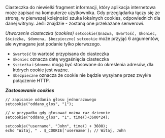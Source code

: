Ciasteczka do niewielki fragment informacji, który aplikacja internetowa może zapisać na komputerze użytkownika. Gdy przeglądarka łączy się ze stroną, w pierwszej kolejności szuka lokalnych cookies, odpowiednich dla danej witryny. Jeśli znajdzie - zostaną one przekazane serwerowi.

*Utworzenie ciasteczka (cookies)*
`setcookie($nazwa, $wartość, $koniec, $ścieżka, $domena, $bezpieczne)`
`setcookie` może przyjąć 6 argumentów, ale wymagane jest podanie tylko pierwszego.
- `$wartość` to wartość przypisana do ciasteczka
- `$koniec` oznacza datę wygaśnięcia ciasteczka
- `$scieżka` i `$domena` mogą być stosowane do określenia adresów, dla których cookie jest ważne.
- `$bezpieczne` oznacza że cookie nie będzie wysyłane przez zwykłe połączenie HTTP.

***Zastosowanie cookies***
```
// zapisanie oddania głosu jednorazowego
setcookie("oddano_glos", "1");

// w przypadku gdy głosować można raz dziennie
setcookie("oddano_glos", "1", time()+3600*24);

setcookie("username", "John", time() + 3600);
echo "Witaj, " . $_COOKIE['username']; // Witaj, John
```
